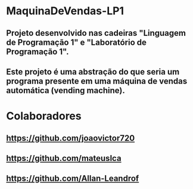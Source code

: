 # MaquinaDeVendas-LP1
## Projeto desenvolvido nas cadeiras "Linguagem de Programação 1" e "Laboratório de Programação 1".
##
## Este projeto é uma abstração do que seria um programa presente em uma máquina de vendas automática (vending machine).
##
# Colaboradores
## https://github.com/joaovictor720
## https://github.com/mateuslca
## https://github.com/Allan-Leandrof
